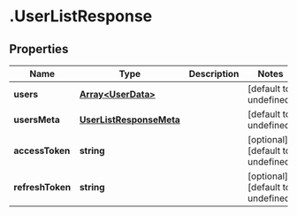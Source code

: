 # .UserListResponse

## Properties

Name | Type | Description | Notes
------------ | ------------- | ------------- | -------------
**users** | [**Array&lt;UserData&gt;**](UserData.md) |  | [default to undefined]
**usersMeta** | [**UserListResponseMeta**](UserListResponseMeta.md) |  | [default to undefined]
**accessToken** | **string** |  | [optional] [default to undefined]
**refreshToken** | **string** |  | [optional] [default to undefined]

